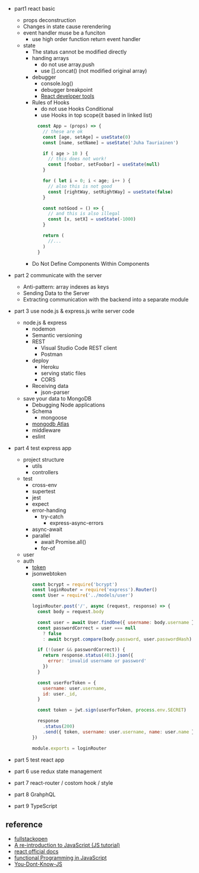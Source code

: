 
- part1 react basic
  - props deconstruction
  - Changes in state cause rerendering
  - event handler muse be a funciton
    - use high order function return event handler
  - state
    - The status cannot be modified directly
    - handing arrays
      - do not use array.push
      - use [].concat() (not modified original array)
    - debugger
      - console.log()
      - debugger breakpoint
      - [React developer tools](https://chrome.google.com/webstore/detail/react-developer-tools/fmkadmapgofadopljbjfkapdkoienihi)
    - Rules of Hooks
      - do not use Hooks Conditional 
      - use Hooks in top scope(it based in linked list)
      ```js
        const App = (props) => {
          // these are ok
          const [age, setAge] = useState(0)
          const [name, setName] = useState('Juha Tauriainen')

          if ( age > 10 ) {
            // this does not work!
            const [foobar, setFoobar] = useState(null)
          }

          for ( let i = 0; i < age; i++ ) {
            // also this is not good
            const [rightWay, setRightWay] = useState(false)
          }

          const notGood = () => {
            // and this is also illegal
            const [x, setX] = useState(-1000)
          }

          return (
            //...
          )
        }
      ```
    - Do Not Define Components Within Components

- part 2 communicate with the server
  - Anti-pattern: array indexes as keys
  - Sending Data to the Server
  - Extracting communication with the backend into a separate module
- part 3 use node.js & express.js write server code
  - node.js & express
    - nodemon
    - Semantic versioning
    - REST
      - Visual Studio Code REST client
      - Postman
    - deploy
      - Heroku
      - serving static files
      - CORS
    - Receiving data  
      - json-parser
  - save your data to MongoDB
    - Debugging Node applications
    - Schema
      - mongoose
    - [mongodb Atlas](https://www.mongodb.com/cloud/Atlas)
    - middleware
    - eslint
- part 4 test express app
  - project structure
    - utils
    - controllers
  - test
    - cross-env
    - supertest 
    - jest
    - expect
    - error-handing
      - try-catch
        - express-async-errors
    - async-await
    - parallel
      - await Promise.all()
      - for-of
  - user
  - auth
    - [token](https://scotch.io/tutorials/the-ins-and-outs-of-token-based-authentication#toc-how-token-based-works)
    - jsonwebtoken
      ```js
      const bcrypt = require('bcrypt')
      const loginRouter = require('express').Router()
      const User = require('../models/user')

      loginRouter.post('/', async (request, response) => {
        const body = request.body

        const user = await User.findOne({ username: body.username })
        const passwordCorrect = user === null
          ? false
          : await bcrypt.compare(body.password, user.passwordHash)

        if (!(user && passwordCorrect)) {
          return response.status(401).json({
            error: 'invalid username or password'
          })
        }

        const userForToken = {
          username: user.username,
          id: user._id,
        }

        const token = jwt.sign(userForToken, process.env.SECRET)

        response
          .status(200)
          .send({ token, username: user.username, name: user.name })
      })

      module.exports = loginRouter
      ```
- part 5 test react app
- part 6 use redux state management
- part 7 react-router / costom hook / style
- part 8 GrahphQL
- part 9 TypeScript

## reference

- [fullstackopen](https://fullstackopen.com/)
- [A re-introduction to JavaScript (JS tutorial)](https://developer.mozilla.org/en-US/docs/Web/JavaScript/A_re-introduction_to_JavaScript)
- [react official docs](https://reactjs.org/docs/hello-world.html)
- [functional Programming in JavaScript](https://www.youtube.com/playlist?list=PL0zVEGEvSaeEd9hlmCXrk5yUyqUag-n84)
- [You-Dont-Know-JS](https://github.com/getify/You-Dont-Know-JS/tree/1st-ed)